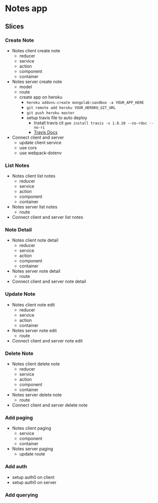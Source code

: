 # Notes app

## Slices

### Create Note

* Notes client create note
  * reducer
  * service
  * action
  * component
  * container
* Notes server create note
  * model
  * route
  * create app on heroku
    * `heroku addons:create mongolab:sandbox -a YOUR_APP_HERE`
    * `git remote add heroku YOUR_HEROKU_GIT_URL`
    * `git push heroku master`
    * setup travis file to auto deploy
      * Install travis cli `gem install travis -v 1.8.10 --no-rdoc --no-ri`
      * [Travis Docs](https://docs.travis-ci.com/user/deployment/heroku/)
* Connect client and server
  * update client service
  * use cors
  * use webpack-dotenv

### List Notes

* Notes client list notes
  * reducer
  * service
  * action
  * component
  * container
* Notes server list notes
  * route
* Connect client and server list notes

### Note Detail

* Notes client note detail
  * reducer
  * service
  * action
  * component
  * container
* Notes server note detail
  * route
* Connect client and server note detail

### Update Note

* Notes client note edit
  * reducer
  * service
  * action
  * container
* Notes server note edit
  * route
* Connect client and server note edit

### Delete Note

* Notes client delete note
  * reducer
  * service
  * action
  * component
  * container
* Notes server delete note
  * route
* Connect client and server delete note

### Add paging

* Notes client paging
  * service
  * component
  * container
* Notes server paging
  * update route

### Add auth

* setup auth0 on client
* setup auth0 on server

### Add querying
